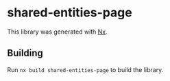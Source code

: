 # shared-entities-page

This library was generated with [Nx](https://nx.dev).

## Building

Run `nx build shared-entities-page` to build the library.
